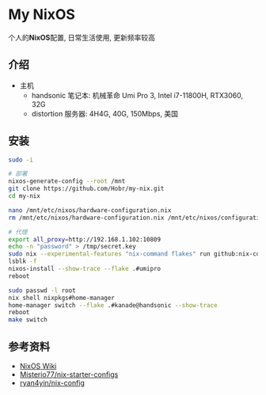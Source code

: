 # My NixOS

个人的**NixOS**配置, 日常生活使用, 更新频率较高

## 介绍

- 主机
  - handsonic 笔记本: 机械革命 Umi Pro 3, Intel i7-11800H, RTX3060, 32G
  - distortion 服务器: 4H4G, 40G, 150Mbps, 美国

## 安装

```bash
sudo -i

# 部署
nixos-generate-config --root /mnt
git clone https://github.com/Hobr/my-nix.git
cd my-nix

nano /mnt/etc/nixos/hardware-configuration.nix
rm /mnt/etc/nixos/hardware-configuration.nix /mnt/etc/nixos/configuration.nix

# 代理
export all_proxy=http://192.168.1.102:10809
echo -n "password" > /tmp/secret.key
sudo nix --experimental-features "nix-command flakes" run github:nix-community/disko -- --mode disko host/common/disko.nix --arg disks '[ "/dev/nvme0n1" ]'
lsblk -f
nixos-install --show-trace --flake .#umipro
reboot

sudo passwd -l root
nix shell nixpkgs#home-manager
home-manager switch --flake .#kanade@handsonic --show-trace
reboot
make switch
```

## 参考资料

- [NixOS Wiki](https://nixos.wiki/)
- [Misterio77/nix-starter-configs](https://github.com/Misterio77/nix-starter-configs)
- [ryan4yin/nix-config](https://github.com/ryan4yin/nix-config)
